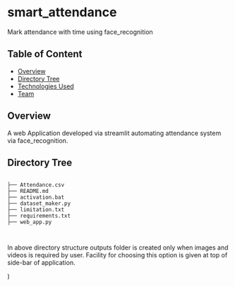 # smart_attendance
Mark attendance with time using face_recognition



## Table of Content
  * [Overview](#overview)
  * [Directory Tree](#directory-tree)
  * [Technologies Used](#technologies-used)
  * [Team](#team)


## Overview
A web Application developed via streamlit automating attendance system via face_recognition. 

## Directory Tree 
```

├── Attendance.csv
├── README.md
├── activation.bat
├── dataset_maker.py
├── limitation.txt
├── requirements.txt
├── web_app.py



```
In above directory structure outputs folder is created only when images and videos is required by user. Facility for choosing this option is given at top of side-bar of application.

)



 
